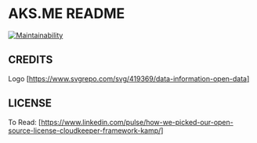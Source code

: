 # AKS.ME README
[![Maintainability](https://api.codeclimate.com/v1/badges/610524b9bc52d96580e1/maintainability)](https://codeclimate.com/github/spaquet/the-pew/maintainability)

## CREDITS
Logo [https://www.svgrepo.com/svg/419369/data-information-open-data]


## LICENSE
To Read: [https://www.linkedin.com/pulse/how-we-picked-our-open-source-license-cloudkeeper-framework-kamp/]
